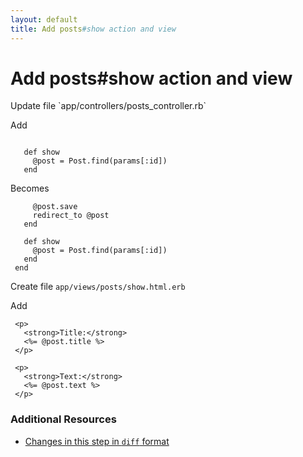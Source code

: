 ```yaml
---
layout: default
title: Add posts#show action and view
---
```


<h1 id="main">Add posts#show action and view</h1>
Update file `app/controllers/posts_controller.rb`

Add
<pre><code> 
   def show
     @post = Post.find(params[:id])
   end</code></pre>


Becomes
<pre><code>     @post.save
     redirect_to @post
   end
 
   def show
     @post = Post.find(params[:id])
   end
 end
</code></pre>


Create file `app/views/posts/show.html.erb`

Add
<pre><code> &lt;p&gt;
   &lt;strong&gt;Title:&lt;/strong&gt;
   &lt;%= @post.title %&gt;
 &lt;/p&gt;
 
 &lt;p&gt;
   &lt;strong&gt;Text:&lt;/strong&gt;
   &lt;%= @post.text %&gt;
 &lt;/p&gt;</code></pre>



### Additional Resources

* [Changes in this step in `diff` format](https://github.com/stevenhallen/rails_getting_started_bdd/commit/e8971cd13d0217537f24addfb2d9d319b1280d45)

